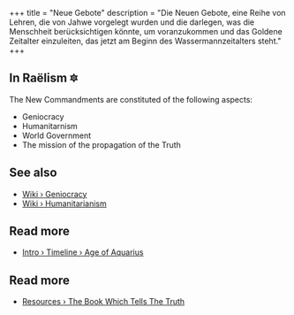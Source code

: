 +++
title = "Neue Gebote"
description = "Die Neuen Gebote, eine Reihe von Lehren, die von Jahwe vorgelegt wurden und die darlegen, was die Menschheit berücksichtigen könnte, um voranzukommen und das Goldene Zeitalter einzuleiten, das jetzt am Beginn des Wassermannzeitalters steht."
+++

## In Raëlism 🔯

The New Commandments are constituted of the following aspects:

- Geniocracy
- Humanitarnism
- World Government
- The mission of the propagation of the Truth

## See also

- [Wiki › Geniocracy](../../wiki/geniocracy/)
- [Wiki › Humanitarianism](../../wiki/humanitarianism/)

## Read more

- [Intro › Timeline › Age of Aquarius](../../timeline/age-of-aquarius/)

## Read more

- [Resources › The Book Which Tells The Truth](../../library/the-book-which-tells-the-truth/index/)